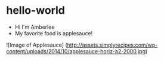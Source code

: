 # hello-world

* Hi I'm Amberlee
* My favorite food is applesauce!

![Image of Applesauce]
(http://assets.simplyrecipes.com/wp-content/uploads/2014/10/applesauce-horiz-a2-2000.jpg)

